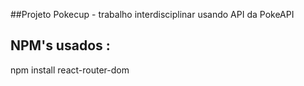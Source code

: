 ##Projeto Pokecup -  trabalho interdisciplinar usando API da PokeAPI

## NPM's usados :

npm install react-router-dom 

